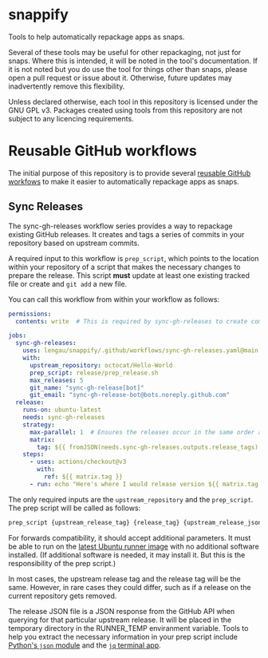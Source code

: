 # snappify
Tools to help automatically repackage apps as snaps.

Several of these tools may be useful for other repackaging, not just for snaps.
Where this is intended, it will be noted in the tool's documentation. If it
is not noted but you do use the tool for things other than snaps, please
open a pull request or issue about it. Otherwise, future updates may 
inadvertently remove this flexibility.

Unless declared otherwise, each tool in this repository is licensed under
the GNU GPL v3. Packages created using tools from this repository are not
subject to any licencing requirements.

# Reusable GitHub workflows

The initial purpose of this repository is to provide several [reusable GitHub
workfows](https://docs.github.com/en/actions/using-workflows/reusing-workflows)
to make it easier to automatically repackage apps as snaps.

## Sync Releases

The sync-gh-releases workflow series provides a way to repackage existing
GitHub releases. It creates and tags a series of commits in your repository
based on upstream commits.

A required input to this workflow is `prep_script`, which points to the location
within your repository of a script that makes the necessary changes to 
prepare the release. This script **must** update at least one existing tracked
file or create and `git add` a new file.

You can call this workflow from within your workflow as follows:

```yaml
permissions:
  contents: write  # This is required by sync-gh-releases to create commits.

jobs:
  sync-gh-releases:
    uses: lengau/snappify/.github/workflows/sync-gh-releases.yaml@main
    with:
      upstream_repository: octocat/Hello-World
      prep_script: release/prep_release.sh
      max_releases: 5
      git_name: "sync-gh-release[bot]"
      git_email: "sync-gh-release-bot@bots.noreply.github.com"
  release:
    runs-on: ubuntu-latest
    needs: sync-gh-releases
    strategy:
      max-parallel: 1  # Ensures the releases occur in the same order as upstream.
      matrix:
        tag: ${{ fromJSON(needs.sync-gh-releases.outputs.release_tags) }}
    steps:
      - uses: actions/checkout@v3
        with:
          ref: ${{ matrix.tag }}
      - run: echo "Here's where I would release version ${{ matrix.tag }}"
```

The only required inputs are the `upstream_repository` and the `prep_script`.
The prep script will be called as follows:

```bash
prep_script {upstream_release_tag} {release_tag} {upstream_release_json_file}
```

For forwards compatibility, it should accept additional parameters. It must be 
able to run on the [latest Ubuntu runner 
image](https://github.com/actions/runner-images) with no additional software
installed. (If additional software is needed, it may install it. But this is
the responsibility of the prep script.)

In most cases, the upstream release tag and the release tag will be the same.
However, in rare cases they could differ, such as if a release on the current
repository gets removed.

The release JSON file is a JSON response from the GitHub API when querying
for that particular upstream release. It will be placed in the temporary
directory in the RUNNER_TEMP enviranment variable. Tools to help you extract the
necessary information in your prep script include [Python's `json` 
module](https://docs.python.org/3.10/library/json.html) and the [`jq` terminal
app](https://stedolan.github.io/jq/).
